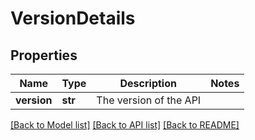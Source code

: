 # VersionDetails

## Properties
Name | Type | Description | Notes
------------ | ------------- | ------------- | -------------
**version** | **str** | The version of the API | 

[[Back to Model list]](../README.md#documentation-for-models) [[Back to API list]](../README.md#documentation-for-api-endpoints) [[Back to README]](../README.md)


